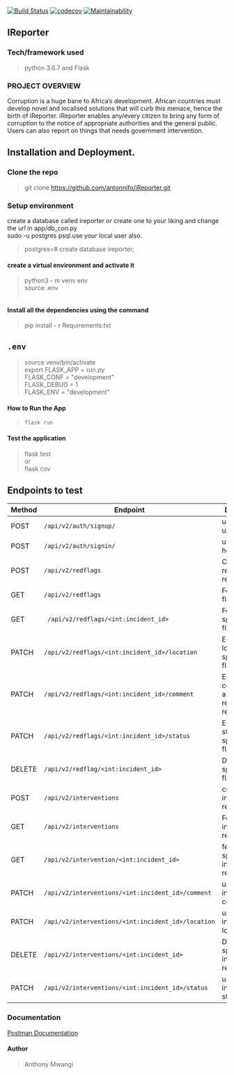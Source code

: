  [![Build Status](https://travis-ci.org/antonnifo/iReporter.svg?branch=patch-comment-162297565)](https://travis-ci.org/antonnifo/iReporter) [![codecov](https://codecov.io/gh/antonnifo/iReporter/branch/patch-comment-162297565/graph/badge.svg)](https://codecov.io/gh/antonnifo/iReporter) [![Maintainability](https://api.codeclimate.com/v1/badges/f0f65e93e402e665e3c9/maintainability)](https://codeclimate.com/github/antonnifo/iReporter/maintainability)   
 ## IReporter

### Tech/framework used  
> python 3.6.7 and Flask
### PROJECT OVERVIEW

Corruption is a huge bane to Africa’s development. African countries must develop novel and localised solutions that will curb this menace, hence the birth of iReporter.
iReporter enables any/every citizen to bring any form of corruption to the notice of appropriate authorities and the general public. Users can also report on things that needs government intervention.

## Installation and Deployment.

### Clone the repo
 > git clone https://github.com/antonnifo/iReporter.git

### Setup environment  
create a database called ireporter or create one to your liking and change the url in app/db_con.py  
sudo -u postgres psql.use your local user also. 
> postgres=# create database ireporter;


#### create a virtual environment and activate it
> python3 - m venv env  
> source .env  
> ```.env

#### Install all the dependencies using the command
> pip install - r Requirements.txt  
## `.env`  
> source venv/bin/activate  
>export FLASK_APP = run.py  
> FLASK_CONF = "development"  
>FLASK_DEBUG = 1  
>FLASK_ENV = "development"  


#### How to Run the App
> ```.env
> flask run

#### Test the application
> flask test  
> or  
> flask cov



## Endpoints to test  

| Method | Endpoint                                    | Description                                    |  
| ------ | ------------------------------------------- | ---------------------------------------------- |  
|POST    |`/api/v2/auth/signup/`                        |user signs up.                                 |  
|POST    |`/api/v2/auth/signin/`                       |user signs in here.                              |  
| POST   | `/api/v2/redflags `                         | Create a red-flag record.                      |  
| GET    | `/api/v2/redflags `                         | Fetch all red-flag records.                    |  
| GET    |` /api/v2/redflags/<int:incident_id>`            | Fetch a specific red-flag record.              |  
| PATCH  | `/api/v2/redflags/<int:incident_id>/location `  | Edit the location of a specific red-flag record.        |  
| PATCH  | `/api/v2/redflags/<int:incident_id>/comment `   | Edit the comment of a specific red-flag record.         |  
| PATCH  | `/api/v2/redflags/<int:incident_id>/status `   | Edit the status of a specific red-flag record.         |
| DELETE | `/api/v2/redflag/<int:incident_id> `           | Delete a specific red flag record.             |    
|POST    |`/api/v2/interventions`                           |create an intervention record                          |  
|GET     |`/api/v2/interventions`                           |Fetch all intervention records                     |  
|GET     |`/api/v2/intervention/<int:incident_id>`         |fetch  a specific intervention record          |  
|PATCH |`/api/v2/interventions/<int:incident_id>/comment`    |update an intervention's comment              |  
|PATCH|`/api/v2/interventions/<int:incident_id>/location`    |update an intervention's location              |  
| DELETE | `/api/v2/interventions/<int:incident_id> `           | Delete a specific intervention record.   |  
|PATCH|`/api/v2/interventions/<int:incident_id>/status`    |update an intervention's status              |  



 ### Documentation  
 [Postman Documentation](https://web.postman.co/collections/5023026-c3790353-e44a-4692-921d-6071942cbcc4?workspace=4d54ae63-9d4b-4731-82b0-90598d247bfc "My postman docs link")
 
 #### Author  
 > Anthony Mwangi
 
                    









